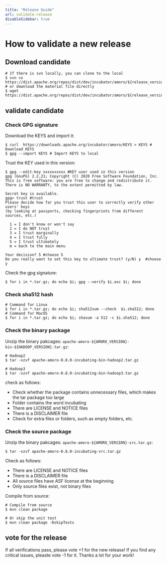 ```yaml
---
title: "Release Guide"
url: validate-release
disableSidebar: true
---
```

# How to validate a new release

## Download candidate

```shell
# If there is svn locally, you can clone to the local
$ svn co https://dist.apache.org/repos/dist/dev/incubator/amoro/${release_version}-${rc_version}/
# or download the material file directly
$ wget https://dist.apache.org/repos/dist/dev/incubator/amoro/${release_version}-${rc_version}/
```

## validate candidate

### Check GPG signature

Download the KEYS and import it:

```shell
$ curl  https://downloads.apache.org/incubator/amoro/KEYS > KEYS # Download KEYS
$ gpg --import KEYS # Import KEYS to local
```

Trust the KEY used in this version:

```shell
$ gpg --edit-key xxxxxxxxxx #KEY user used in this version
gpg (GnuPG) 2.2.21; Copyright (C) 2020 Free Software Foundation, Inc.
This is free software: you are free to change and redistribute it.
There is NO WARRANTY, to the extent permitted by law.

Secret key is available.
gpg> trust #trust
Please decide how far you trust this user to correctly verify other users' keys
(by looking at passports, checking fingerprints from different sources, etc.)

  1 = I don't know or won't say
  2 = I do NOT trust
  3 = I trust marginally
  4 = I trust fully
  5 = I trust ultimately
  m = back to the main menu

Your decision? 5 #choose 5
Do you really want to set this key to ultimate trust? (y/N) y  #choose y
```

Check the gpg signature:

```shell
$ for i in *.tar.gz; do echo $i; gpg --verify $i.asc $i; done
```

### Check sha512 hash

```shell
# Command for Linux
$ for i in *.tar.gz; do echo $i; sha512sum --check  $i.sha512; done
# Command for MacOS
$ for i in *.tar.gz; do echo $i; shasum -a 512 -c $i.sha512; done
```

### Check the binary package

Unzip the binary pakcages: `apache-amoro-${AMORO_VERSION}-bin-${HADOOP_VERSION}.tar.gz`:

```shell
# Hadoop2
$ tar -xzvf apache-amoro-0.8.0-incubating-bin-hadoop2.tar.gz

# Hadoop3 
$ tar -xzvf apache-amoro-0.8.0-incubating-bin-hadoop3.tar.gz
```

check as follows:
- Check whether the package contains unnecessary files, which makes the tar package too large
- Folder contains the word incubating
- There are LICENSE and NOTICE files
- There is a DISCLAIMER file
- Check for extra files or folders, such as empty folders, etc.

### Check the source package

Unzip the binary pakcages: `apache-amoro-${AMORO_VERSION}-src.tar.gz`:

```shell
$ tar -xzvf apache-amoro-0.8.0-incubating-src.tar.gz
```

Check as follows:
- There are LICENSE and NOTICE files
- There is a DISCLAIMER file
- All source files have ASF license at the beginning
- Only source files exist, not binary files

Compile from source:

```shell
# Compile from source
$ mvn clean package

# Or skip the unit test
$ mvn clean package -DskipTests
```

## vote for the release

If all verifications pass, please vote +1 for the new release! If you find any critical issues, pleaste vote -1 for it.
Thanks a lot for your work!